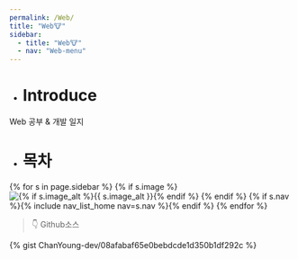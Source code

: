```yaml
---
permalink: /Web/
title: "Web🐮"
sidebar:
  - title: "Web🐮"
  - nav: "Web-menu"
---
```


- # Introduce

Web 공부 & 개발 일지 

- # 목차

{% for s in page.sidebar %}
{% if s.image %}
<img src="{{ s.image | relative_url }}"
             alt="{% if s.image_alt %}{{ s.image_alt }}{% endif %}">
{% endif %}
{% if s.nav %}{% include nav_list_home nav=s.nav %}{% endif %}
{% endfor %}

> 👇 Github소스

{% gist ChanYoung-dev/08afabaf65e0bebdcde1d350b1df292c %}
